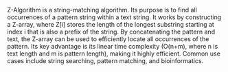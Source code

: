 Z-Algorithm is a string-matching algorithm. Its purpose is to find all occurrences of a pattern string within a text string. It works by constructing a Z-array, where Z[i] stores the length of the longest substring starting at index i that is also a prefix of the string. By concatenating the pattern and text, the Z-array can be used to efficiently locate all occurrences of the pattern. Its key advantage is its linear time complexity (O(n+m), where n is text length and m is pattern length), making it highly efficient. Common use cases include string searching, pattern matching, and bioinformatics.